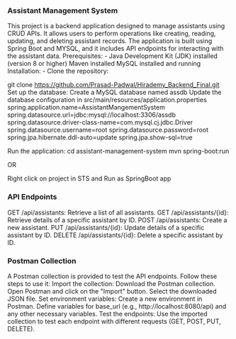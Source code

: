 ### Assistant Management System

This project is a backend application designed to manage assistants using CRUD APIs. It allows users to perform operations like creating, reading, updating, and deleting assistant records. The application is built using Spring Boot and MYSQL, and it includes API endpoints for interacting with the assistant data.
Prerequisites: -
Java Development Kit (JDK) installed (version 8 or higher)
Maven installed
MySQL installed and running
Installation: -
Clone the repository:

git clone https://github.com/Prasad-Padwal/Hirademy_Backend_Final.git
Set up the database:
Create a MySQL database named assdb
Update the database configuration in src/main/resources/application.properties
spring.application.name=AssistantMangementSystem
spring.datasource.url=jdbc:mysql://localhost:3306/assdb
spring.datasource.driver-class-name=com.mysql.cj.jdbc.Driver
spring.datasource.username=root
spring.datasource.password=root
spring.jpa.hibernate.ddl-auto=update
spring.jpa.show-sql=true

Run the application:
cd assistant-management-system 
mvn spring-boot:run

OR 

Right click on project in STS and Run as SpringBoot app



### API Endpoints
GET /api/assistants: Retrieve a list of all assistants.
GET /api/assistants/{id}: Retrieve details of a specific assistant by ID.
POST /api/assistants: Create a new assistant.
PUT /api/assistants/{id}: Update details of a specific assistant by ID.
DELETE /api/assistants/{id}: Delete a specific assistant by ID.

### Postman Collection
A Postman collection is provided to test the API endpoints. Follow these steps to use it:
Import the collection:
Download the Postman collection.
Open Postman and click on the "Import" button.
Select the downloaded JSON file.
Set environment variables:
Create a new environment in Postman.
Define variables for base_url (e.g., http://localhost:8080/api) and any other necessary variables.
Test the endpoints:
Use the imported collection to test each endpoint with different requests (GET, POST, PUT, DELETE).

